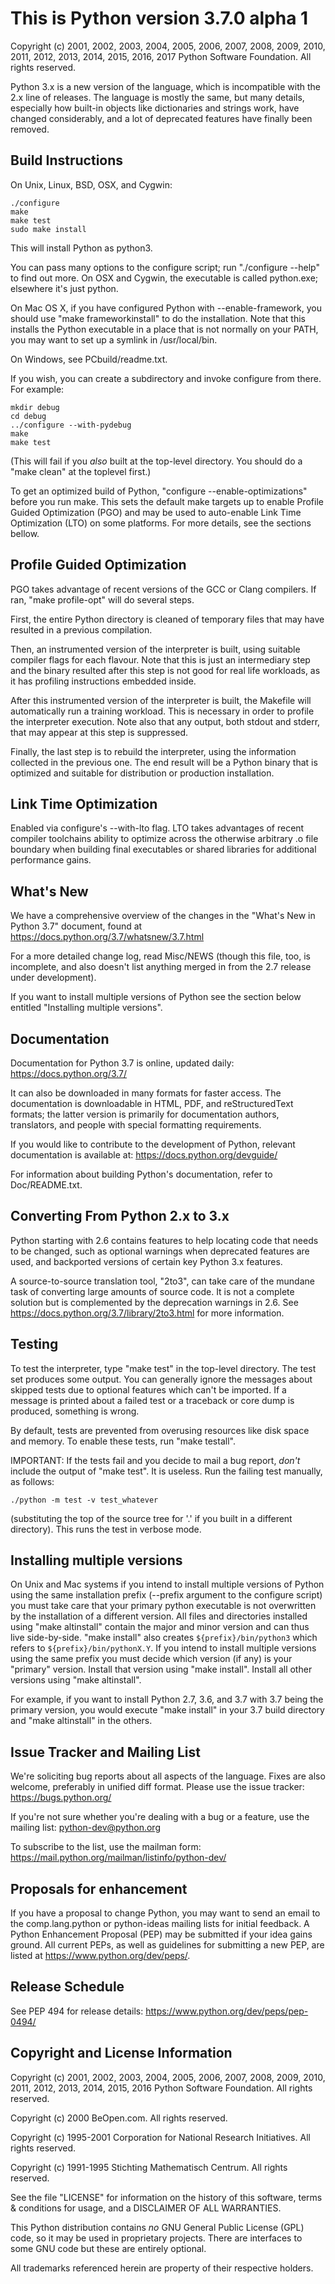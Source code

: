 This is Python version 3.7.0 alpha 1
====================================

Copyright (c) 2001, 2002, 2003, 2004, 2005, 2006, 2007, 2008, 2009, 2010, 2011,
2012, 2013, 2014, 2015, 2016, 2017 Python Software Foundation.  All rights
reserved.

Python 3.x is a new version of the language, which is incompatible with the
2.x line of releases.  The language is mostly the same, but many details,
especially how built-in objects like dictionaries and strings work,
have changed considerably, and a lot of deprecated features have finally
been removed.


Build Instructions
------------------

On Unix, Linux, BSD, OSX, and Cygwin:

    ./configure
    make
    make test
    sudo make install

This will install Python as python3.

You can pass many options to the configure script; run "./configure --help" to
find out more.  On OSX and Cygwin, the executable is called python.exe;
elsewhere it's just python.

On Mac OS X, if you have configured Python with --enable-framework, you should
use "make frameworkinstall" to do the installation.  Note that this installs the
Python executable in a place that is not normally on your PATH, you may want to
set up a symlink in /usr/local/bin.

On Windows, see PCbuild/readme.txt.

If you wish, you can create a subdirectory and invoke configure from there.
For example:

    mkdir debug
    cd debug
    ../configure --with-pydebug
    make
    make test

(This will fail if you *also* built at the top-level directory.
You should do a "make clean" at the toplevel first.)

To get an optimized build of Python, "configure --enable-optimizations" before
you run make.  This sets the default make targets up to enable Profile Guided
Optimization (PGO) and may be used to auto-enable Link Time Optimization (LTO)
on some platforms.  For more details, see the sections bellow.


Profile Guided Optimization
---------------------------

PGO takes advantage of recent versions of the GCC or Clang compilers.
If ran, "make profile-opt" will do several steps.

First, the entire Python directory is cleaned of temporary files that
may have resulted in a previous compilation.

Then, an instrumented version of the interpreter is built, using suitable
compiler flags for each flavour. Note that this is just an intermediary
step and the binary resulted after this step is not good for real life
workloads, as it has profiling instructions embedded inside.

After this instrumented version of the interpreter is built, the Makefile
will automatically run a training workload. This is necessary in order to
profile the interpreter execution. Note also that any output, both stdout
and stderr, that may appear at this step is suppressed.

Finally, the last step is to rebuild the interpreter, using the information
collected in the previous one. The end result will be a Python binary
that is optimized and suitable for distribution or production installation.


Link Time Optimization
----------------------

Enabled via configure's --with-lto flag.  LTO takes advantages of recent
compiler toolchains ability to optimize across the otherwise arbitrary .o file
boundary when building final executables or shared libraries for additional
performance gains.


What's New
----------

We have a comprehensive overview of the changes in the "What's New in
Python 3.7" document, found at
https://docs.python.org/3.7/whatsnew/3.7.html

For a more detailed change log, read Misc/NEWS (though this file, too,
is incomplete, and also doesn't list anything merged in from the 2.7
release under development).

If you want to install multiple versions of Python see the section below
entitled "Installing multiple versions".


Documentation
-------------

Documentation for Python 3.7 is online, updated daily:
https://docs.python.org/3.7/

It can also be downloaded in many formats for faster access.  The documentation
is downloadable in HTML, PDF, and reStructuredText formats; the latter version
is primarily for documentation authors, translators, and people with special
formatting requirements.

If you would like to contribute to the development of Python, relevant
documentation is available at:
https://docs.python.org/devguide/

For information about building Python's documentation, refer to Doc/README.txt.


Converting From Python 2.x to 3.x
---------------------------------

Python starting with 2.6 contains features to help locating code that needs to
be changed, such as optional warnings when deprecated features are used, and
backported versions of certain key Python 3.x features.

A source-to-source translation tool, "2to3", can take care of the mundane task
of converting large amounts of source code.  It is not a complete solution but
is complemented by the deprecation warnings in 2.6.  See
https://docs.python.org/3.7/library/2to3.html for more information.


Testing
-------

To test the interpreter, type "make test" in the top-level directory.
The test set produces some output.  You can generally ignore the messages
about skipped tests due to optional features which can't be imported.
If a message is printed about a failed test or a traceback or core dump
is produced, something is wrong.

By default, tests are prevented from overusing resources like disk space and
memory.  To enable these tests, run "make testall".

IMPORTANT: If the tests fail and you decide to mail a bug report, *don't*
include the output of "make test".  It is useless.  Run the failing test
manually, as follows:

    ./python -m test -v test_whatever

(substituting the top of the source tree for '.' if you built in a different
directory).  This runs the test in verbose mode.


Installing multiple versions
----------------------------

On Unix and Mac systems if you intend to install multiple versions of Python
using the same installation prefix (--prefix argument to the configure script)
you must take care that your primary python executable is not overwritten by the
installation of a different version.  All files and directories installed using
"make altinstall" contain the major and minor version and can thus live
side-by-side.  "make install" also creates `${prefix}/bin/python3` which refers to
`${prefix}/bin/pythonX.Y`.  If you intend to install multiple versions using the
same prefix you must decide which version (if any) is your "primary" version.
Install that version using "make install".  Install all other versions using
"make altinstall".

For example, if you want to install Python 2.7, 3.6, and 3.7 with 3.7 being the
primary version, you would execute "make install" in your 3.7 build directory
and "make altinstall" in the others.


Issue Tracker and Mailing List
------------------------------

We're soliciting bug reports about all aspects of the language.  Fixes are also
welcome, preferably in unified diff format.  Please use the issue tracker:
https://bugs.python.org/

If you're not sure whether you're dealing with a bug or a feature, use the
mailing list:
<python-dev@python.org>

To subscribe to the list, use the mailman form:
https://mail.python.org/mailman/listinfo/python-dev/


Proposals for enhancement
-------------------------

If you have a proposal to change Python, you may want to send an email to the
comp.lang.python or python-ideas mailing lists for initial feedback.  A Python
Enhancement Proposal (PEP) may be submitted if your idea gains ground.  All
current PEPs, as well as guidelines for submitting a new PEP, are listed at
https://www.python.org/dev/peps/.


Release Schedule
----------------

See PEP 494 for release details: https://www.python.org/dev/peps/pep-0494/


Copyright and License Information
---------------------------------

Copyright (c) 2001, 2002, 2003, 2004, 2005, 2006, 2007, 2008, 2009, 2010, 2011,
2012, 2013, 2014, 2015, 2016 Python Software Foundation.  All rights reserved.

Copyright (c) 2000 BeOpen.com.  All rights reserved.

Copyright (c) 1995-2001 Corporation for National Research Initiatives.  All
rights reserved.

Copyright (c) 1991-1995 Stichting Mathematisch Centrum.  All rights reserved.

See the file "LICENSE" for information on the history of this software,
terms & conditions for usage, and a DISCLAIMER OF ALL WARRANTIES.

This Python distribution contains *no* GNU General Public License (GPL) code,
so it may be used in proprietary projects.  There are interfaces to some GNU
code but these are entirely optional.

All trademarks referenced herein are property of their respective holders.

